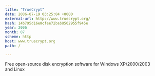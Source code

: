 ```yaml
---
title: "TrueCrypt"
date: 2006-07-19 03:25:04 +0000
external-url: http://www.truecrypt.org/
hash: 14b795d16e0cfee72bab8502955f945e
year: 2006
month: 07
scheme: http
host: www.truecrypt.org
path: /

---
```


Free open-source disk encryption software for Windows XP/2000/2003 and Linux
